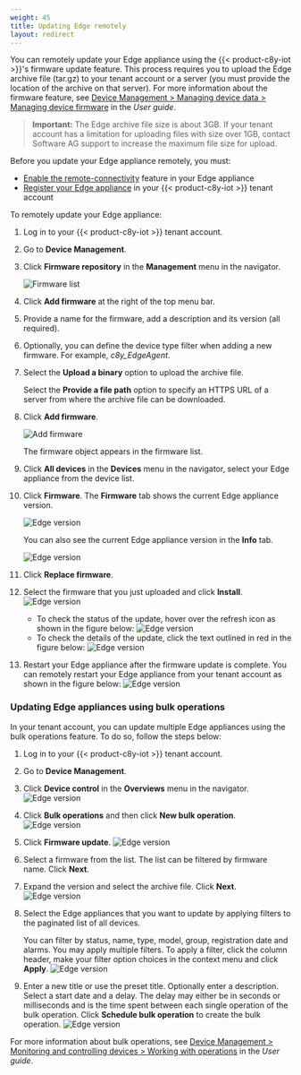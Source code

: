 ```yaml
---
weight: 45
title: Updating Edge remotely
layout: redirect
---
```


You can remotely update your Edge appliance using the {{< product-c8y-iot >}}'s firmware update feature. This process requires you to upload the Edge archive file (tar.gz) to your tenant account or a server (you must provide the location of the archive on that server). For more information about the firmware feature, see [Device Management > Managing device data > Managing device firmware](/users-guide/device-management/#managing-device-firmware) in the *User guide*.

> **Important:** The Edge archive file size is about 3GB. If your tenant account has a limitation for uploading files with size over 1GB, contact Software AG support to increase the maximum file size for upload.

Before you update your Edge appliance remotely, you must:

- [Enable the remote-connectivity](/edge/remote-connectivity/#config-remote-connectivity) feature in your Edge appliance
- [Register your Edge appliance](/edge/remote-connectivity/#registering-the-edge-appliance-in-the-cumulocity-iot-tenant) in your {{< product-c8y-iot >}} tenant account

To remotely update your Edge appliance:

1. Log in to your {{< product-c8y-iot >}} tenant account.

2. Go to **Device Management**.

3. Click **Firmware repository** in the **Management** menu in the navigator.

   ![Firmware list](/images/users-guide/DeviceManagement/devmgmt-firmware-list.png)

4. Click **Add firmware** at the right of the top menu bar.

5. Provide a name for the firmware, add a description and its version (all required).

6. Optionally, you can define the device type filter when adding a new firmware. For example, *c8y_EdgeAgent*.

7. Select the **Upload a binary** option to upload the archive file.

   Select the **Provide a file path** option to specify an HTTPS URL of a server from where the archive file can be downloaded.

8. Click **Add firmware**.

   ![Add firmware](/images/edge/edge-firmware-upload.png)

   The firmware object appears in the firmware list.

9. Click **All devices** in the **Devices** menu in the navigator, select your Edge appliance from the device list.

10. Click **Firmware**. The **Firmware** tab shows the current Edge appliance version.

    ![Edge version](/images/edge/edge-firmware-current-version.png)

    You can also see the current Edge appliance version in the **Info** tab.

    ![Edge version](/images/edge/edge-firmware-version-info-tab.png)

11. Click **Replace firmware**.

12. Select the firmware that you just uploaded and click **Install**.
    ![Edge version](/images/edge/edge-select-firmware.png)

    - To check the status of the update, hover over the refresh icon as shown in the figure below:
    ![Edge version](/images/edge/edge-check-remote-update-status.png)
    - To check the details of the update, click the text outlined in red in the figure below:
    ![Edge version](/images/edge/edge-check-remote-update-full-log.png)
    
13. Restart your Edge appliance after the firmware update is complete. You can remotely restart your Edge appliance from your tenant account as shown in the figure below:
    ![Edge version](/images/edge/edge-firmware-update-restart.png)

### Updating Edge appliances using bulk operations

In your tenant account, you can update multiple Edge appliances using the bulk operations feature. To do so, follow the steps below:

1. Log in to your {{< product-c8y-iot >}} tenant account.

2. Go to **Device Management**.

3. Click **Device control** in the **Overviews** menu in the navigator.
   ![Edge version](/images/edge/edge-bulk-operation-page.png)
   
4. Click **Bulk operations** and then click **New bulk operation**.
   ![Edge version](/images/edge/edge-new-bulk-operation.png)
   
5. Click **Firmware update**.
   ![Edge version](/images/edge/edge-bulk-operation-firmware-update.png)

6. Select a firmware from the list. The list can be filtered by firmware name. Click **Next**. 

7. Expand the version and select the archive file. Click **Next**.
   ![Edge version](/images/edge/edge-bulk-operation-select-version.png)

8. Select the Edge appliances that you want to update by applying filters to the paginated list of all devices.

   You can filter by status, name, type, model, group, registration date and alarms. You may apply multiple filters. To apply a filter, click the column header,  make your filter option choices in the context menu and click **Apply**.
   ![Edge version](/images/edge/edge-bulk-operation-filter.png)

9. Enter a new title or use the preset title. Optionally enter a  description. Select a start date and a delay. The delay may either be in seconds or milliseconds and is the time spent between each single operation of the bulk operation. Click **Schedule bulk operation** to create the bulk operation.
   ![Edge version](/images/edge/edge-schedule-bulk-operation.png)

For more information about bulk operations, see [Device Management > Monitoring and controlling devices > Working with operations](/users-guide/device-management/#to-view-bulk-operations) in the *User guide*.


